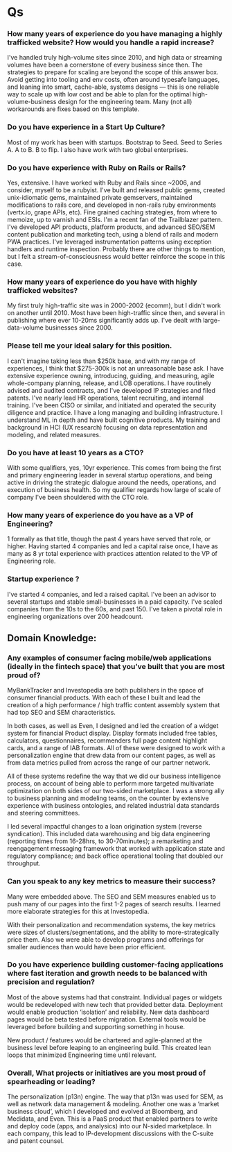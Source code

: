 # Qs

### How many years of experience do you have managing a highly trafficked website? How would you handle a rapid increase?

I've handled truly high-volume sites since 2010, and high data or streaming volumes have been a cornerstone of every business since then. The strategies to prepare for scaling are beyond the scope of this answer box.  Avoid getting into tooling and env costs, often around typesafe languages, and leaning into smart, cache-able, systems designs — this is one reliable way to scale up with low cost and be able to plan for the optimal high-volume-business design for the engineering team.  Many (not all) workarounds are fixes based on this template.

### Do you have experience in a Start Up Culture?

Most of my work has been with startups.  Bootstrap to Seed.  Seed to Series A.  A to B.  B to flip.   I also have work with two global enterprises.

### Do you have experience with Ruby on Rails or Rails?

Yes, extensive.  I have worked with Ruby and Rails since ~2006, and consider, myself to be a rubyist.  I've built and released public gems, created unix-idiomatic gems, maintained private gemservers, maintained modifications to rails core, and developed in non-rails ruby environments (vertx.io, grape APIs, etc). Fine grained caching strategies, from where to memoize, up to varnish and ESIs. I'm a recent fan of the Trailblazer pattern. I've developed API products, platform products, and advanced SEO/SEM content publication and marketing tech, using a blend of rails and modern PWA practices. I've leveraged instrumentation patterns using exception handlers and runtime inspection. Probably there are other things to mention, but I felt a stream-of-consciousness would better reinforce the scope in this case.

### How many years of experience do you have with highly trafficked websites?

My first truly high-traffic site was in 2000-2002 (ecomm), but I didn't work on another until 2010.  Most have been high-traffic since then, and several in publishing where ever 10-20ms significantly adds up. I've dealt with large-data-volume businesses since 2000.

### Please tell me your ideal salary for this position.

I can't imagine taking less than $250k base, and with my range of experiences, I think that $275-300k is not an unreasonable base ask.  I have extensive experience owning, introducing, guiding, and measuring, agile whole-company planning, release, and LOB operations. I have routinely advised and audited contracts, and I've developed IP strategies and filed patents. I've nearly lead HR operations, talent recruiting, and internal training. I've been CISO or similar, and initiated and operated the security diligence and practice.  I have a long managing and building infrastructure. I understand ML in depth and have built cognitive products. My training and background in HCI (UX research) focusing on data representation and modeling, and related measures.

### Do you have at least 10 years as a CTO?

With some qualifiers, yes, 10yr experience.  This comes from being the first and primary engineering leader in several startup operations, and being active in driving the strategic dialogue around the needs, operations, and execution of business health.   So my qualifier regards how large of scale of company I've been shouldered with the CTO role.

### How many years of experience do you have as a VP of Engineering?

1 formally as that title, though the past 4 years have served that role, or higher. Having started 4 companies and led a capital raise once, I have as many as 8 yr total experience with practices attention related to the VP of Engineering role.

### Startup experience ?

I've started 4 companies, and led a raised capital.  I've been an advisor to several startups and stable small-businesses in a paid capacity. I've scaled companies from the 10s to the 60s, and past 150.  I've taken a pivotal role in engineering organizations over 200 headcount.



## Domain Knowledge:

### Any examples of consumer facing mobile/web applications (ideally in the fintech space) that you’ve built that you are most proud of? 


MyBankTracker and Investopedia are both publishers in the space of consumer financial products.  With each of these I built and lead the creation of a high performance / high traffic content assembly system that had top SEO and SEM characteristics.  

In both cases, as well as Even, I designed and led the creation of a widget system for financial Product display.  Display formats included free tables, calculators, questionnaires, recommenders full page content highlight cards, and a range of IAB formats.   All of these were designed to work with a personalization engine that drew data from our content pages, as well as from data metrics pulled from across the range of our partner network.  

All of these systems redefine the way that we did our business intelligence process, on account of being able to perform more targeted multivariate optimization on both sides of our two-sided marketplace.   I was a strong ally to business planning and modeling teams, on the counter by extensive experience with business ontologies, and related industrial data standards and steering committees.  

I led several impactful changes to a loan origination system (reverse syndication). This included data warehousing and big data engineering (reporting times from 16-28hrs, to 30-70minutes);  a remarketing and reengagement messaging framework that worked with application state and regulatory compliance;  and back office operational tooling that doubled our throughput.  
 

### Can you speak to any key metrics to measure their success?


Many were embedded above. The SEO and SEM measures enabled us to push many of our pages into the first 1-2 pages of search results.  I learned more elaborate strategies for this at Investopedia.  

With their personalization and recommendation systems, the key metrics were sizes of clusters/segmentations, and the ability to more-strategically price them. Also we were able to develop programs and offerings for smaller audiences than would have been prior efficient.   

### Do you have experience building customer-facing applications where fast iteration and growth needs to be balanced with precision and regulation?


Most of the above systems had that constraint.  Individual pages or widgets would be redeveloped with new tech that provided better data. Deployment would enable production ‘isolation’ and reliability. New data dashboard pages would be beta tested before migration.  External tools would be leveraged before building and supporting something in house. 

New product / features would be chartered and agile-planned at the business level before leaping to an engineering build.  This created lean loops that minimized Engineering time until relevant. 

### Overall, What projects or initiatives are you most proud of spearheading or leading?


The personalization (p13n) engine. The way that p13n was used for SEM, as well as network data management & modeling.   Another one was a ‘market business cloud’, which I developed and evolved at Bloomberg, and Medidata, and Even.  This is a PaaS product that enabled partners to write and deploy code (apps, and analysics) into our N-sided marketplace.  In each company, this lead to IP-development discussions with the C-suite and patent counsel. 
